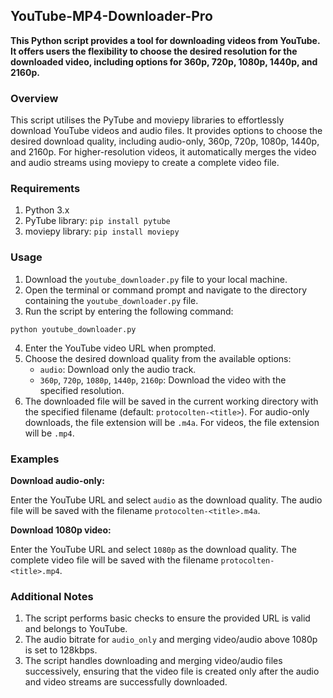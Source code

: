 
## YouTube-MP4-Downloader-Pro

**This Python script provides a tool for downloading videos from YouTube. It offers users the flexibility to choose the desired resolution for the downloaded video, including options for 360p, 720p, 1080p, 1440p, and 2160p.**

### Overview

This script utilises the PyTube and moviepy libraries to effortlessly download YouTube videos and audio files. It provides options to choose the desired download quality, including audio-only, 360p, 720p, 1080p, 1440p, and 2160p. For higher-resolution videos, it automatically merges the video and audio streams using moviepy to create a complete video file.

### Requirements

1. Python 3.x
2. PyTube library: `pip install pytube`
3. moviepy library: `pip install moviepy`

### Usage

1. Download the `youtube_downloader.py` file to your local machine.
2. Open the terminal or command prompt and navigate to the directory containing the `youtube_downloader.py` file.
3. Run the script by entering the following command:
```
python youtube_downloader.py
```
4. Enter the YouTube video URL when prompted.
5. Choose the desired download quality from the available options:
    - `audio`: Download only the audio track.
    - `360p`, `720p`, `1080p`, `1440p`, `2160p`: Download the video with the specified resolution.
6. The downloaded file will be saved in the current working directory with the specified filename (default: `protocolten-<title>`). For audio-only downloads, the file extension will be `.m4a`. For videos, the file extension will be `.mp4`.

### Examples

**Download audio-only:**

Enter the YouTube URL and select `audio` as the download quality. The audio file will be saved with the filename `protocolten-<title>.m4a`.

**Download 1080p video:**

Enter the YouTube URL and select `1080p` as the download quality. The complete video file will be saved with the filename `protocolten-<title>.mp4`.

### Additional Notes

1. The script performs basic checks to ensure the provided URL is valid and belongs to YouTube.
2. The audio bitrate for `audio_only` and merging video/audio above 1080p is set to 128kbps.
3. The script handles downloading and merging video/audio files successively, ensuring that the video file is created only after the audio and video streams are successfully downloaded.

